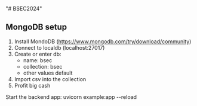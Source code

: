 "# BSEC2024" 

## MongoDB setup

1. Install MondoDB (https://www.mongodb.com/try/download/community)
2. Connect to localdb (localhost:27017)
3. Create or enter db:
    - name: bsec
    - collection: bsec
    - other values default
4. Import csv into the collection
5. Profit big cash $$$$

Start the backend app: uvicorn example:app --reload
